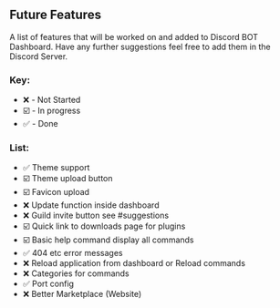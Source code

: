 ## Future Features
A list of features that will be worked on and added to Discord BOT Dashboard. Have any further suggestions feel free to add them in the Discord Server.

### Key:
* ❌ - Not Started
* ☑️ - In progress
* ✅ - Done

### List:
- ✅ Theme support
- ☑️ Theme upload button
- ☑️ Favicon upload
- ❌ Update function inside dashboard
- ❌ Guild invite button see #suggestions
- ☑️ Quick link to downloads page for plugins
- ☑️ Basic help command display all commands
- ✅ 404 etc error messages
- ❌ Reload application from dashboard or Reload commands
- ❌ Categories for commands
- ✅ Port config
- ❌ Better Marketplace (Website)